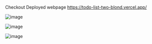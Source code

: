 Checkout Deployed webpage https://todo-list-two-blond.vercel.app/

![image](https://github.com/2103323/Todo-List/assets/98270897/dbe4dbcd-4ea7-42b5-93a5-3b664687b7c5)

![image](https://github.com/2103323/Todo-List/assets/98270897/e42428aa-d87e-4776-97a5-a7989d76fe77)

![image](https://github.com/2103323/Todo-List/assets/98270897/4ed04b2f-6400-48d9-9110-b7528310f558)
